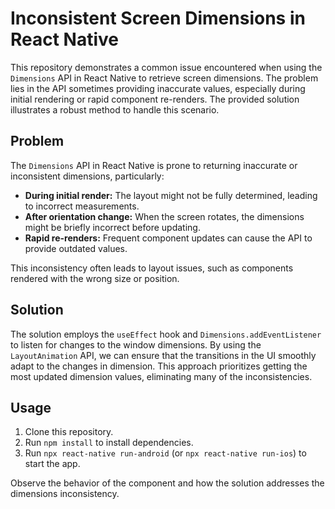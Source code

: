 # Inconsistent Screen Dimensions in React Native

This repository demonstrates a common issue encountered when using the `Dimensions` API in React Native to retrieve screen dimensions.  The problem lies in the API sometimes providing inaccurate values, especially during initial rendering or rapid component re-renders.  The provided solution illustrates a robust method to handle this scenario.

## Problem

The `Dimensions` API in React Native is prone to returning inaccurate or inconsistent dimensions, particularly:

* **During initial render:** The layout might not be fully determined, leading to incorrect measurements.
* **After orientation change:** When the screen rotates, the dimensions might be briefly incorrect before updating.
* **Rapid re-renders:** Frequent component updates can cause the API to provide outdated values.

This inconsistency often leads to layout issues, such as components rendered with the wrong size or position.

## Solution

The solution employs the `useEffect` hook and `Dimensions.addEventListener` to listen for changes to the window dimensions. By using the `LayoutAnimation` API, we can ensure that the transitions in the UI smoothly adapt to the changes in dimension.  This approach prioritizes getting the most updated dimension values, eliminating many of the inconsistencies.

## Usage

1. Clone this repository.
2. Run `npm install` to install dependencies.
3. Run `npx react-native run-android` (or `npx react-native run-ios`) to start the app.

Observe the behavior of the component and how the solution addresses the dimensions inconsistency.